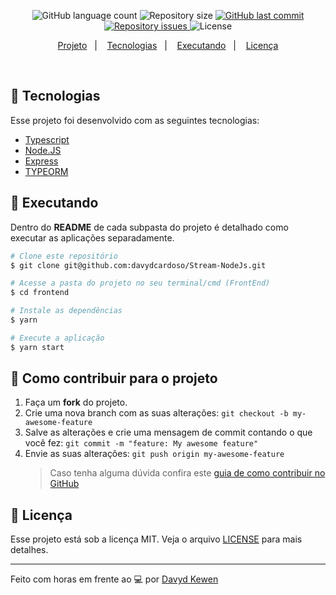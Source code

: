 
<p align="center">
  <img alt="GitHub language count" src="https://img.shields.io/github/languages/count/davydcardoso/Stream-NodeJs">

  <img alt="Repository size" src="https://img.shields.io/github/repo-size/davydcardoso/Stream-NodeJs">
  
  <a href="https://github.com/davydcardoso/Stream-NodeJs/commits/master">
    <img alt="GitHub last commit" src="https://img.shields.io/github/last-commit/davydcardoso/Stream-NodeJs">
  </a>

  <a href="https://github.com/davydcardoso/Stream-NodeJs/issues">
    <img alt="Repository issues" src="https://img.shields.io/github/issues/davydcardoso/Stream-NodeJs">
  </a>

  <img alt="License" src="https://img.shields.io/badge/license-AGLP-brightgreen">
</p>


<p align="center">
  <a href="#-projeto">Projeto</a>&nbsp;&nbsp;&nbsp;|&nbsp;&nbsp;&nbsp;
  <a href="#rocket-tecnologias">Tecnologias</a>&nbsp;&nbsp;&nbsp;|&nbsp;&nbsp;&nbsp;
  <a href="#rocket-executando">Executando</a>&nbsp;&nbsp;&nbsp;|&nbsp;&nbsp;&nbsp;
  <a href="#memo-licença">Licença</a>
</p>
<br>

## :rocket: Tecnologias

Esse projeto foi desenvolvido com as seguintes tecnologias:

- [Typescript](https://www.typescriptlang.org/)
- [Node.JS](https://nodejs.org/en/)
- [Express](https://expressjs.com/pt-br/)
- [TYPEORM](https://typeorm.io/#/)

## :notebook: Executando

Dentro do **README** de cada subpasta do projeto é detalhado como executar as aplicações separadamente.

```bash
# Clone este repositório
$ git clone git@github.com:davydcardoso/Stream-NodeJs.git

# Acesse a pasta do projeto no seu terminal/cmd (FrontEnd)
$ cd frontend

# Instale as dependências
$ yarn

# Execute a aplicação
$ yarn start
```



## :construction: Como contribuir para o projeto

1. Faça um **fork** do projeto.
2. Crie uma nova branch com as suas alterações: `git checkout -b my-awesome-feature`
3. Salve as alterações e crie uma mensagem de commit contando o que você fez: `git commit -m "feature: My awesome feature"`
4. Envie as suas alterações: `git push origin my-awesome-feature`
   > Caso tenha alguma dúvida confira este [guia de como contribuir no GitHub](https://github.com/firstcontributions/first-contributions)

## :memo: Licença

Esse projeto está sob a licença MIT. Veja o arquivo [LICENSE](LICENSE.md) para mais detalhes.

---

Feito com horas em frente ao :computer: por [Davyd Kewen](https://davydkewen.dev/)
